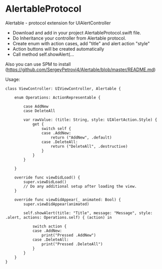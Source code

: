 # AlertableProtocol
Alertable - protocol extension for UIAlertController

- Download and add in your project AlertableProtocol.swift file.
- Do Inheritance your controller from Alertable protocol.
- Create enum with action cases, add "title" and alert action "style"
- Action buttons will be created automatically
- Call method self.showAlert(...

Also you can use SPM to install (https://github.com/SergeyPetrovi4/Alertable/blob/master/README.md)

Usage: 

```
class ViewController: UIViewController, Alertable {
    
    enum Operations: ActionRepresentable {
        
        case AddNew
        case DeleteAll
        
        var rawValue: (title: String, style: UIAlertAction.Style) {
            get {
                switch self {
                case .AddNew:
                    return ("AddNew", .default)
                case .DeleteAll:
                    return ("DeleteAll", .destructive)
                }
            }
        }
        
    }
    
    override func viewDidLoad() {
        super.viewDidLoad()
        // Do any additional setup after loading the view.
    }

    override func viewDidAppear(_ animated: Bool) {
        super.viewDidAppear(animated)
        
        self.showAlert(title: "Title", message: "Message", style: .alert, actions: Operations.self) { (action) in
            
            switch action {
            case .AddNew:
                print("Pressed .AddNew")
            case .DeleteAll:
                print("Pressed .DeleteAll")
            }
        }
    }
}

```
